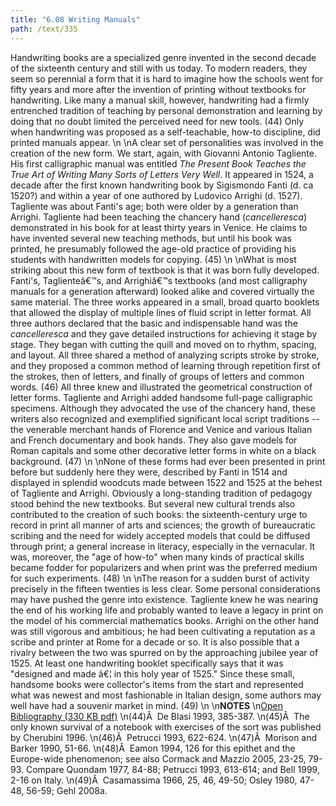 ```yaml
---
title: "6.08 Writing Manuals"
path: /text/335
---
```

Handwriting books are a specialized genre invented in the second decade of the sixteenth century and still with us today. To modern readers, they seem so perennial a form that it is hard to imagine how the schools went for fifty years and more after the invention of printing without textbooks for handwriting. Like many a manual skill, however, handwriting had a firmly entrenched tradition of teaching by personal demonstration and learning by doing that no doubt limited the perceived need for new tools. (44) Only when handwriting was proposed as a self-teachable, how-to discipline, did printed manuals appear.\n\nA clear set of personalities was involved in the creation of the new form. We start, again, with Giovanni Antonio Tagliente. His first calligraphic manual was entitled <em>The Present Book Teaches the True Art of Writing Many Sorts of Letters Very Well</em>. It appeared in 1524, a decade after the first known handwriting book by Sigismondo Fanti (d. ca 1520?) and within a year of one authored by Ludovico Arrighi (d. 1527). Tagliente was about Fanti's age; both were older by a generation than Arrighi. Tagliente had been teaching the chancery hand (<em>cancelleresca</em>) demonstrated in his book for at least thirty years in Venice. He claims to have invented several new teaching methods, but until his book was printed, he presumably followed the age-old practice of providing his students with handwritten models for copying. (45)\n\nWhat is most striking about this new form of textbook is that it was born fully developed. Fanti's, Taglienteâ€™s, and Arrighiâ€™s textbooks (and most calligraphy manuals for a generation afterward) looked alike and covered virtually the same material. The three works appeared in a small, broad quarto booklets that allowed the display of multiple lines of fluid script in letter format. All three authors declared that the basic and indispensable hand was the <em>cancelleresca</em> and they gave detailed instructions for achieving it stage by stage. They began with cutting the quill and moved on to rhythm, spacing, and layout. All three shared a method of analyzing scripts stroke by stroke, and they proposed a common method of learning through repetition first of the strokes, then of letters, and finally of groups of letters and common words. (46) All three knew and illustrated the geometrical construction of letter forms. Tagliente and Arrighi added handsome full-page calligraphic specimens. Although they advocated the use of the chancery hand, these writers also recognized and exemplified significant local script traditions -- the venerable merchant hands of Florence and Venice and various Italian and French documentary and book hands. They also gave models for Roman capitals and some other decorative letter forms in white on a black background. (47)\n\nNone of these forms had ever been presented in print before but suddenly here they were, described by Fanti in 1514 and displayed in splendid woodcuts made between 1522 and 1525 at the behest of Tagliente and Arrighi. Obviously a long-standing tradition of pedagogy stood behind the new textbooks. But several new cultural trends also contributed to the creation of such books: the sixteenth-century urge to record in print all manner of arts and sciences; the growth of bureaucratic scribing and the need for widely accepted models that could be diffused through print; a general increase in literacy, especially in the vernacular. It was, moreover, the "age of how-to" when many kinds of practical skills became fodder for popularizers and when print was the preferred medium for such experiments. (48)\n\nThe reason for a sudden burst of activity precisely in the fifteen twenties is less clear. Some personal considerations may have pushed the genre into existence. Tagliente knew he was nearing the end of his working life and probably wanted to leave a legacy in print on the model of his commercial mathematics books. Arrighi on the other hand was still vigorous and ambitious; he had been cultivating a reputation as a scribe and printer at Rome for a decade or so. It is also possible that a rivalry between the two was spurred on by the approaching jubilee year of 1525. At least one handwriting booklet specifically says that it was "designed and made â€¦ in this holy year of 1525." Since these small, handsome books were collector's items from the start and represented what was newest and most fashionable in Italian design, some authors may well have had a souvenir market in mind. (49)\n\n<strong>NOTES</strong>\n<a href="http://www.humanismforsale.org/bibliography.pdf" target="new">Open Bibliography (330 KB pdf)</a>\n(44)Â  De Blasi 1993, 385-387.\n(45)Â  The only known survival of a notebook with exercises of the sort was published by Cherubini 1996.\n(46)Â  Petrucci 1993, 622-624.\n(47)Â  Morison and Barker 1990, 51-66.\n(48)Â  Eamon 1994, 126 for this epithet and the Europe-wide phenomenon; see also Cormack and Mazzio 2005, 23-25, 79-93. Compare Quondam 1977, 84-88; Petrucci 1993, 613-614; and Bell 1999, 2-16 on Italy.\n(49)Â  Casamassima 1966, 25, 46, 49-50; Osley 1980, 47-48, 56-59; Gehl 2008a.
